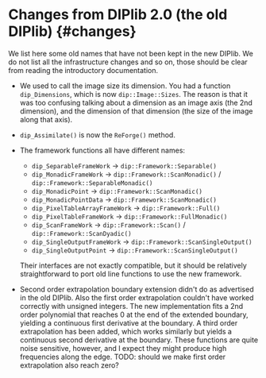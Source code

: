# Changes from DIPlib 2.0 (the old DIPlib) {#changes}

We list here some old names that have not been kept in the new DIPlib. We do not
list all the infrastructure changes and so on, those should be clear from reading
the introductory documentation.

- We used to call the image size its dimension. You had a function `dip_Dimensions`, which
  is now `dip::Image::Sizes`. The reason is that it was too confusing talking about a dimension
  as an image axis (the 2nd dimension), and the dimension of that dimension (the size of the
  image along that axis).

- `dip_Assimilate()` is now the `ReForge()` method.

- The framework functions all have different names:
    - `dip_SeparableFrameWork` -> `dip::Framework::Separable()`
    - `dip_MonadicFrameWork` -> `dip::Framework::ScanMonadic()` / `dip::Framework::SeparableMonadic()`
    - `dip_MonadicPoint` -> `dip::Framework::ScanMonadic()`
    - `dip_MonadicPointData` -> `dip::Framework::ScanMonadic()`
    - `dip_PixelTableArrayFrameWork` -> `dip::Framework::Full()`
    - `dip_PixelTableFrameWork` -> `dip::Framework::FullMonadic()`
    - `dip_ScanFrameWork` -> `dip::Framework::Scan()` / `dip::Framework::ScanDyadic()`
    - `dip_SingleOutputFrameWork` -> `dip::Framework::ScanSingleOutput()`
    - `dip_SingleOutputPoint` -> `dip::Framework::ScanSingleOutput()`

  Their interfaces are not exactly compatible, but it should be relatively straightforward
  to port old line functions to use the new framework.

- Second order extrapolation boundary extension didn't do as advertised in the old DIPlib.
  Also the first order extrapolation couldn't have worked correctly with unsigned integers.
  The new implementation fits a 2nd order polynomial that reaches 0 at the end of the extended
  boundary, yielding a continuous first derivative at the boundary. A third order extrapolation
  has been added, which works similarly but yields a continuous second derivative at the boundary.
  These functions are quite noise sensitive, however, and I expect they might produce high
  frequencies along the edge.
  TODO: should we make first order extrapolation also reach zero?